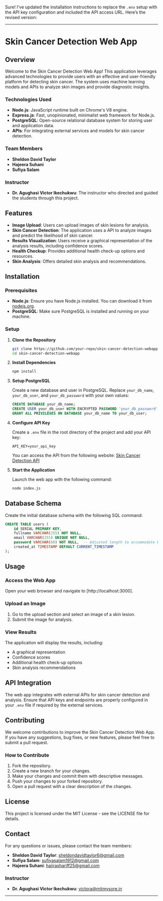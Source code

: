 Sure! I've updated the installation instructions to replace the `.env` setup with the API key configuration and included the API access URL. Here’s the revised version:

---

# Skin Cancer Detection Web App

## Overview

Welcome to the Skin Cancer Detection Web App! This application leverages advanced technologies to provide users with an effective and user-friendly platform for detecting skin cancer. The system uses machine learning models and APIs to analyze skin images and provide diagnostic insights.

### Technologies Used

- **Node.js**: JavaScript runtime built on Chrome's V8 engine.
- **Express.js**: Fast, unopinionated, minimalist web framework for Node.js.
- **PostgreSQL**: Open-source relational database system for storing user and application data.
- **APIs**: For integrating external services and models for skin cancer detection.

### Team Members

- **Sheldon David Taylor**
- **Hajeera Suhani**
- **Sufiya Salam**

### Instructor

- **Dr. Agughasi Victor Ikechukwu**: The instructor who directed and guided the students through this project.

## Features

- **Image Upload**: Users can upload images of skin lesions for analysis.
- **Skin Cancer Detection**: The application uses a API to analyze images and predict the likelihood of skin cancer.
- **Results Visualization**: Users receive a graphical representation of the analysis results, including confidence scores.
- **Health Checkup**: Provides additional health check-up options and resources.
- **Skin Analysis**: Offers detailed skin analysis and recommendations.

## Installation

### Prerequisites

- **Node.js**: Ensure you have Node.js installed. You can download it from [nodejs.org](https://nodejs.org/).
- **PostgreSQL**: Make sure PostgreSQL is installed and running on your machine.

### Setup

1. **Clone the Repository**

   ```bash
   git clone https://github.com/your-repo/skin-cancer-detection-webapp.git
   cd skin-cancer-detection-webapp
   ```

2. **Install Dependencies**

   ```bash
   npm install
   ```

3. **Setup PostgreSQL**

   Create a new database and user in PostgreSQL. Replace `your_db_name`, `your_db_user`, and `your_db_password` with your own values:

   ```sql
   CREATE DATABASE your_db_name;
   CREATE USER your_db_user WITH ENCRYPTED PASSWORD 'your_db_password';
   GRANT ALL PRIVILEGES ON DATABASE your_db_name TO your_db_user;
   ```

4. **Configure API Key**

   Create a `.env` file in the root directory of the project and add your API key:

   ```env
   API_KEY=your_api_key
   ```

   You can access the API from the following website: [Skin Cancer Detection API](https://universe.roboflow.com/north-south-university-9briv/skin-cancer-detection-wfldq/model/3)

5. **Start the Application**

   Launch the web app with the following command:

   ```bash
   node index.js
   ```

## Database Schema

Create the initial database schema with the following SQL command:

```sql
CREATE TABLE users (
    id SERIAL PRIMARY KEY,
    fullname VARCHAR(255) NOT NULL,
    email VARCHAR(255) UNIQUE NOT NULL,
    password VARCHAR(60) NOT NULL,  -- Adjusted length to accommodate bcrypt hashes
    created_at TIMESTAMP DEFAULT CURRENT_TIMESTAMP
);
```

## Usage

### Access the Web App

Open your web browser and navigate to [http://localhost:3000].

### Upload an Image

1. Go to the upload section and select an image of a skin lesion.
2. Submit the image for analysis.

### View Results

The application will display the results, including:

- A graphical representation
- Confidence scores
- Additional health check-up options
- Skin analysis recommendations

## API Integration

The web app integrates with external APIs for skin cancer detection and analysis. Ensure that API keys and endpoints are properly configured in your `.env` file if required by the external services.

## Contributing

We welcome contributions to improve the Skin Cancer Detection Web App. If you have any suggestions, bug fixes, or new features, please feel free to submit a pull request.

### How to Contribute

1. Fork the repository.
2. Create a new branch for your changes.
3. Make your changes and commit them with descriptive messages.
4. Push your changes to your forked repository.
5. Open a pull request with a clear description of the changes.

## License

This project is licensed under the MIT License - see the LICENSE file for details.

## Contact

For any questions or issues, please contact the team members:

- **Sheldon David Taylor**: sheldondavidtaylor6@gmail.com
- **Sufiya Salam**: sufiyasalam1912@gmail.com
- **Hajeera Suhani**: hajirashariff25@gmail.com

### Instructor

- **Dr. Agughasi Victor Ikechukwu**: victora@mitmysore.in

---
